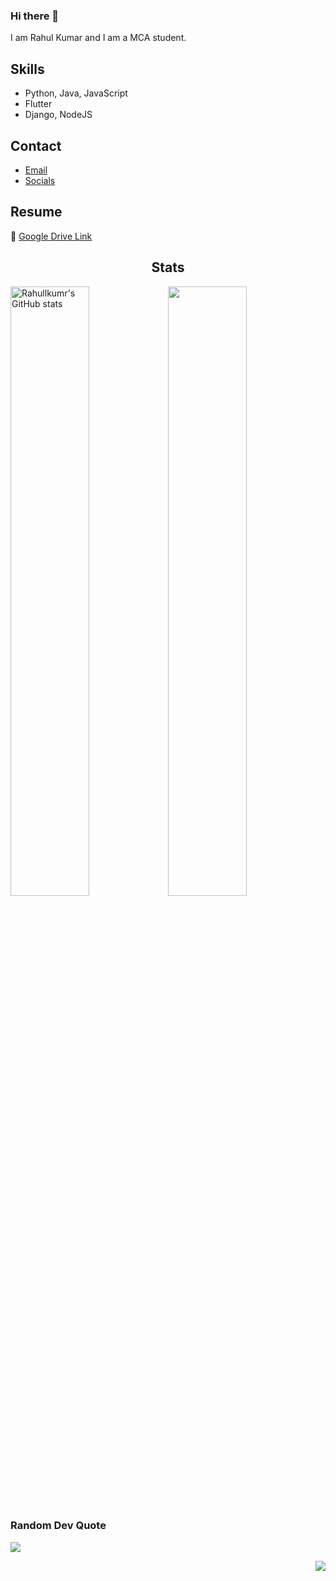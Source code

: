 ### Hi there 👋

I am Rahul Kumar and I am a MCA student.

## Skills
- Python, Java, JavaScript
- Flutter
- Django, NodeJS

## Contact
- [Email](mailto:kumarrahul771996@gmail.com)
- [Socials](https://bit.ly/m/codingrah)

## Resume
📃 [Google Drive Link](https://drive.google.com/a)

<!--

-->

<h2 align="center">Stats</h2>
<a href="http://www.github.com/Rahullkumr"><img src="https://github-readme-stats.vercel.app/api?username=Rahullkumr&show_icons=true&hide=&count_private=true&title_color=14b8a6&text_color=6366f1&icon_color=14b8a6&bg_color=0f172a&hide_border=true&show_icons=true" width="50%" alt="Rahullkumr's GitHub stats" /></a><a href="http://www.github.com/Rahullkumr"><img src="https://github-readme-streak-stats.herokuapp.com/?user=Rahullkumr&stroke=6366f1&background=0f172a&ring=14b8a6&fire=14b8a6&currStreakNum=6366f1&currStreakLabel=14b8a6&sideNums=6366f1&sideLabels=6366f1&dates=6366f1&hide_border=true" width="50%"/></a>

### Random Dev Quote
![](https://quotes-github-readme.vercel.app/api?type=horizontal&theme=tokyonight)

<a href="http://www.github.com/Rahullkumr" width="100%">
  <img align="right" src="https://github-readme-stats.vercel.app/api/top-langs/?username=Rahullkumr&show=dart&theme=tokyonight" />
</a>
